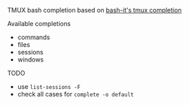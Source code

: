 TMUX bash completion based on [bash-it's tmux completion](https://github.com/Bash-it/bash-it/blob/master/completion/available/tmux.completion.bash)

Available completions
* commands
* files
* sessions
* windows

TODO
* use `list-sessions -F`
* check all cases for `complete -o default`
